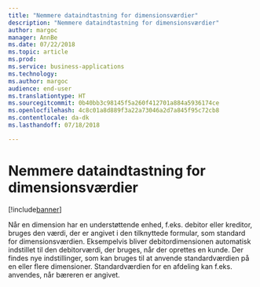 ```yaml
---
title: "Nemmere dataindtastning for dimensionsværdier"
description: "Nemmere dataindtastning for dimensionsværdier"
author: margoc
manager: AnnBe
ms.date: 07/22/2018
ms.topic: article
ms.prod: 
ms.service: business-applications
ms.technology: 
ms.author: margoc
audience: end-user
ms.translationtype: HT
ms.sourcegitcommit: 0b40bb3c98145f5a260f412701a884a5936174ce
ms.openlocfilehash: 4c8c01a8d889f3a22a73046a2d7a845f95c72cb8
ms.contentlocale: da-dk
ms.lasthandoff: 07/18/2018

---
```

#  <a name="ease-of-data-entry-for-dimension-values"></a>Nemmere dataindtastning for dimensionsværdier

[!include[banner](../../includes/banner.md)]

Når en dimension har en understøttende enhed, f.eks. debitor eller kreditor, bruges den værdi, der er angivet i den tilknyttede formular, som standard for dimensionsværdien. Eksempelvis bliver debitordimensionen automatisk indstillet til den debitorværdi, der bruges, når der oprettes en kunde. Der findes nye indstillinger, som kan bruges til at anvende standardværdien på en eller flere dimensioner. Standardværdien for en afdeling kan f.eks. anvendes, når bæreren er angivet.

